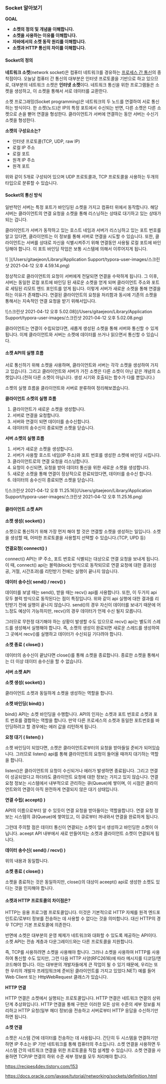 ### Socket 알아보기



**GOAL**

- **소켓의 정의 및 개념을 이해합니다.**
- **소켓을 사용하는 이유를 이해합니다.**
- **자바에서의 소켓 동작 원리를 이해합니다.**
- **소켓과 HTTP 통신의 차이를 이해합니다.**



#### Socket의 정의

**네트워크 소켓**(network socket)은 컴퓨터 네트워크를 경유하는 [프로세스 간 통신](https://ko.wikipedia.org/wiki/프로세스_간_통신)의 종착점이다. 오늘날 컴퓨터 간 통신의 대부분은 인터넷 프로토콜을 기반으로 하고 있으므로, 대부분의 네트워크 소켓은 **인터넷 소켓**이다. 네트워크 통신을 위한 프로그램들은 소켓을 생성하고, 이 소켓을 통해서 서로 데이터를 교환한다.

소켓 프로그래밍(Socket programming)은 네트워크의 두 노드를 연결하여 서로 통신하는 방식이다. 한 소켓(노드)은 IP의 특정 포트에서 수신되는 반면, 다른 소켓은 다른 소켓으로 손을 뻗어 연결을 형성한다. 클라이언트가 서버에 연결하는 동안 서버는 수신기 소켓을 형성한다.

 

**소켓의 구성요소는?**

- 인터넷 프로토콜(TCP, UDP, raw IP)
- 로컬 IP 주소
- 로컬 포트
- 원격 IP 주소
- 원격 포트

위와 같이 5개로 구성되어 있으며 UDP 프로토콜과, TCP 프로토콜을 사용하는 두개의 타입으로 분류할 수 있습니다.



#### Socket의 통신 방식

일반적인 서버는 특정 포트가 바인딩된 소켓을 가지고 컴퓨터 위에서 동작합니다. 해당 서버는 클라이언트의 연결 요청을 소켓을 통해 리스닝하는 상태로 대기하고 있는 상태가 되는 겁니다.

클라이언트가 서버가 동작하고 있는 호스트 네임과 서버가 리스닝하고 있는 포트 번호를 알고 있다면, 클라이언트는 이 정보를 통해 서버로 연결을 시도할 수 있습니다. 또한, 클라이언트는 서버를 상대로 자신을 식별시켜주기 위해 연결동안 사용될 로컬 포트에 바인딩해야 합니다. 이 포트 바인딩 작업은 보통 시스템에 의해서 이루어지게 됩니다.



![	](/Users/gitaejeon/Library/Application Support/typora-user-images/스크린샷 2021-04-12 오후 4.59.14.png)

정상적으로 클라이언트의 요청이 서버에게 전달되면 연결을 수락하게 됩니다. 그 이후, 서버는 동일한 로컬 포트에 바인딩 된 새로운 소켓을 얻게 되며 클라이언트 주소와 포트로 세팅된 리모트 엔드 포인트를 얻게 됩니다. 이렇게 서버가 새로운 소켓을 통해 연결을 하는 이유가 존재합니다. 연결된 클라이언트의 요청을 처리함과 동시에 기존의 소켓을 통해서는 지속적인 연결 요청을 받기 위해서입니다.



![스크린샷 2021-04-12 오후 5.02.08](/Users/gitaejeon/Library/Application Support/typora-user-images/스크린샷 2021-04-12 오후 5.02.08.png)

클라이언트는 연결이 수립되었다면, 새롭게 생성된 소켓을 통해 서버와 통신할 수 있게 됩니다. 이제 클라이언트와 서버는 소켓에 데이터를 쓰거나 읽으면서 통신할 수 있습니다.



#### 소켓 API의 실행 흐름

서로 통신하기 위해 소켓을 사용하며, 클라이언트와 서버는 각각 소켓을 생성하여 가지고 있습니다. 그리고 클라이언트와 서버가 가진 소켓은 다른 소켓이 아닌 같은 개념의 소켓입니다.(전혀 다른 소켓이 아닙니다. 생성 시기와 호출되는 함수가 다를 뿐입니다.)



소켓의 실행 흐름을 클라이언트와 서버로 분류하여 정리해보겠습니다.



**클라이언트 소켓의 실행 흐름**

1. 클라이언트가 새로운 소켓을 생성합니다. 
2. 서버로 연결을 요청합니다. 
3. 서버와 연결이 되면 데이터를 송수신합니다. 
4. 데이터의 송수신이 종료되면 소켓을 닫습니다.



**서버 소켓의 실행 흐름**

1. 서버가 새로운 소켓을 생성합니다.
2. 서버가 사용할 호스트 네임(IP 주소)와 포트 번호를 생성한 소켓에 바인딩 시킵니다.
3. 클라이언트로의 연결 요청을 리스닝합니다.
4. 요청이 수신되면, 요청을 받아 데이터 통신을 위한 새로운 소켓을 생성합니다.
5. 새로운 소켓을 통해 연결이 정상적으로 완료되었다면, 데이터를 송수신 합니다.
6. 데이터의 송수신이 종료되면 소켓을 닫습니다.



![스크린샷 2021-04-12 오후 11.25.16](/Users/gitaejeon/Library/Application Support/typora-user-images/스크린샷 2021-04-12 오후 11.25.16.png)



#### **클라이언트 소켓 API**

**소켓 생성( socket() )**

소켓으로 통신하기 위해 가장 먼저 해야 할 것은 연결할 소켓을 생성하는 일입니다. 소켓을 생성할 때, 어떠한 프로토콜을 사용할지 선택할 수 있습니다.(TCP, UPD 등) 

**연결요청( connect() )**

connect() API는 IP 주소, 포트 번호로 식별되는 대상으로 연결 요청을 보내게 됩니다. 이 때, connect() api는 블럭(block) 방식으로 동작되므로 연결 요청에 대한 결과(성공, 거절, 시간초과)를 리턴받기 전에는 실행이 끝나지 않습니다.

**데이터 송수신( send() / recv() )**

데이터를 보낼 때는 send(), 받을 때는 recv() api를 사용합니다. 또한, 이 두가지 api 모두 블럭 방식으로 동작된다는 점이 특징입니다. 위와 같이 api 실행에 대한 결과를 리턴받기 전에 실행이 끝나지 않습니다. send()의 경우 자신이 데이터를 보내기 때문에 어느정도 예상이 가능하지만, recv()의 경우 데이터가 언제 수신 될지 모릅니다.

그러므로 무한정 대기해야 하는 상황이 발생할 수도 있으므로 recv() api는 별도의 스레드를 생성해서 실행해야 합니다. 즉, 소켓의 생성이 완료되면 새로운 스레드를 생성하여 그 곳에서 recv()를 실행하고 데이터가 수신되길 기다려야 합니다.

**소켓 종료 ( close() )**

데이터의 송수신이 끝났다면 close()를 통해 소켓을 종료합니다. 종료한 소켓을 통해서는 더 이상 데이터 송수신을 할 수 없습니다.



**서버 소켓 API**

**소켓 생성( socket() )**

클라이언트 소켓과 동일하게 소켓을 생성하는 역할을 합니다.

**소켓 바인딩( bind() )**

bind() API는 소켓 바인딩을 수행합니다. API의 인자는 소켓과 포트 번호로 소켓과 포트 번호를 결합하는 역할을 합니다. 만약 다른 프로세스의 소켓과 동일한 포트번호를 바인딩하려고 할 경우에는 에러 값을 리턴하게 됩니다.

**요청 대기 ( listen() )**

소켓 바인딩이 되었다면, 소켓은 클라이언트로부터의 요청을 받아들일 준비가 되어있습니다. 그러므로 listen() api를 통해 클라이언트의 요청이 들어올 때까지 대기하는 역할을 합니다.

listen()은 클라이언트의 요청이 수신되거나 에러가 발생하면 종료됩니다. 그리고 연결이 성공되었다고 하더라도 클라이언트 요청에 대한 정보는 가지고 있지 않습니다. 연결 요청 정보는 시스템에서 내부적으로 관리하는 큐(Queue)에 쌓이며, 이 시점은 클라이언트와의 연결이 아직 완전하게 연결되지 않은 대기 상태입니다.

**연결 수립( accept() )**

API의 이름으로부터 알 수 있듯이 연결 요청을 받아들이는 역할을합니다. 연결 요청 정보는 시스템의 큐(Queue)에 쌓여있고, 이 큐로부터 꺼내와서 연결을 완료하게 됩니다.

그런데 주의할 점은 데이터 통신이 연결되는 소켓이 앞서 생성하고 바인딩한 소켓이 아닙니다. aceept API 내부에서 새로 만들어지는 소켓과 클라이언트 소켓이 연결되게 됩니다.

**데이터 송수신( send() / recv() )**

위의 내용과 동일합니다.

**소켓 종료 ( close() )**

소켓을 종료하는 것은 동일하지만, close()의 대상이 aceept() api로 생성한 소켓도 있다는 것을 인지해야 합니다.



#### 소켓과 HTTP 프로토콜의 차이점은?

HTTP는 응용 프로그램 프로토콜입니다. 이것은 기본적으로 HTTP 자체를 원격 엔드포인트로/로부터 정보를 전송하는 데 사용할 수 없다는 것을 의미합니다. 대신 HTTP의 경우 TCP인 기본 프로토콜에 의존한다.

반면에 소켓은 대부분의 운영 체제가 네트워크와 대화할 수 있도록 제공하는 API이다. 소켓 API는 전송 계층과 다운그레이드와는 다른 프로토콜을 지원합니다.

즉, TCP를 사용하려면 소켓을 사용해야 합니다. 그러나 소켓을 사용하여 HTTP를 사용하여 통신할 수도 있지만, 그런 다음 HTTP 사양(RFC2616)에 따라 메시지를 디코딩/엔코드해야 합니다. 이는 대부분의 개발자들에게 큰 작업이 될 수 있기 때문에, 우리는 또한 우리의 개발자 프레임워크에 준비된 클라이언트를 가지고 있었다.NET) 예를 들어 Web Client 또는 HttpWebRequest 클래스가 있습니다.

**HTTP 연결**

HTTP 연결은 소켓에서 실행되는 프로토콜입니다.
HTTP 연결은 네트워크 연결의 상위 단계 추상화입니다.
HTTP 연결을 통해 구현은 이러한 모든 상위 수준의 세부 정보를 처리하고 HTTP 요청(일부 헤더 정보)을 전송하고 서버로부터 HTTP 응답을 수신하기만 하면 됩니다.

**소켓 연결**

소켓은 시스템 간에 데이터를 전송하는 데 사용됩니다. 간단히 두 시스템을 연결하기만 하면 IP 주소는 IP 기반 네트워크를 통해 컴퓨터의 주소입니다.
소켓 연결을 사용하면 두 시스템 간의 네트워크 연결을 위한 프로토콜을 직접 설계할 수 있습니다.
소켓 연결을 사용하면 TCP/IP 연결의 하위 수준 세부 정보를 모두 처리해야 합니다.



https://recipes4dev.tistory.com/153

https://docs.oracle.com/javase/tutorial/networking/sockets/definition.html